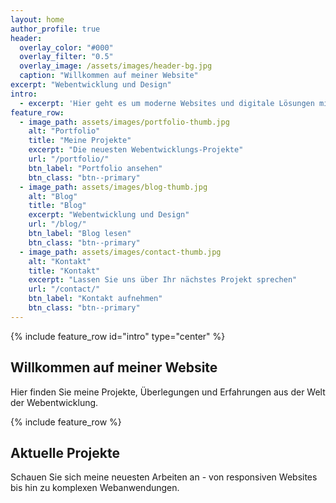```yaml
---
layout: home
author_profile: true
header:
  overlay_color: "#000"
  overlay_filter: "0.5"
  overlay_image: /assets/images/header-bg.jpg
  caption: "Willkommen auf meiner Website"
excerpt: "Webentwicklung und Design"
intro: 
  - excerpt: 'Hier geht es um moderne Websites und digitale Lösungen mit Fokus auf Benutzerfreundlichkeit und sauberen Code.'
feature_row:
  - image_path: assets/images/portfolio-thumb.jpg
    alt: "Portfolio"
    title: "Meine Projekte"
    excerpt: "Die neuesten Webentwicklungs-Projekte"
    url: "/portfolio/"
    btn_label: "Portfolio ansehen"
    btn_class: "btn--primary"
  - image_path: assets/images/blog-thumb.jpg
    alt: "Blog"
    title: "Blog"
    excerpt: "Webentwicklung und Design"
    url: "/blog/"
    btn_label: "Blog lesen"
    btn_class: "btn--primary"
  - image_path: assets/images/contact-thumb.jpg
    alt: "Kontakt"
    title: "Kontakt"
    excerpt: "Lassen Sie uns über Ihr nächstes Projekt sprechen"
    url: "/contact/"
    btn_label: "Kontakt aufnehmen"
    btn_class: "btn--primary"
---
```


{% include feature_row id="intro" type="center" %}

## Willkommen auf meiner Website

Hier finden Sie meine Projekte, Überlegungen und Erfahrungen aus der Welt der Webentwicklung.

{% include feature_row %}

## Aktuelle Projekte

Schauen Sie sich meine neuesten Arbeiten an - von responsiven Websites bis hin zu komplexen Webanwendungen.